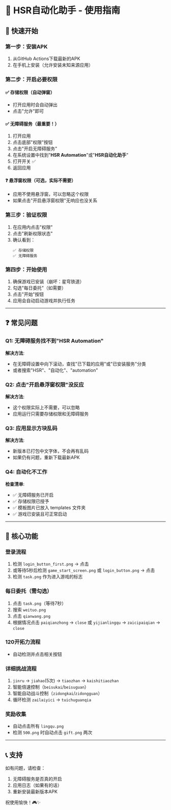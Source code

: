 # 📱 HSR自动化助手 - 使用指南

## 🚀 快速开始

### 第一步：安装APK
1. 从GitHub Actions下载最新的APK
2. 在手机上安装（允许安装未知来源应用）

### 第二步：开启必要权限

#### ✅ 存储权限（自动弹窗）
- 打开应用时会自动弹出
- 点击"允许"即可

#### ✅ 无障碍服务（最重要！）
1. 打开应用
2. 点击底部"权限"按钮
3. 点击"开启无障碍服务"
4. 在系统设置中找到"**HSR Automation**"或"**HSR自动化助手**"
5. 打开开关 ✅
6. 返回应用

#### ❓ 悬浮窗权限（可选，实际不需要）
- 应用不使用悬浮窗，可以忽略这个权限
- 如果点击"开启悬浮窗权限"无响应也没关系

### 第三步：验证权限
1. 在应用内点击"权限"
2. 点击"刷新权限状态"
3. 确认看到：
   ```
   ✅ 存储权限
   ✅ 无障碍服务
   ```

### 第四步：开始使用
1. 确保游戏已安装（崩坏：星穹铁道）
2. 勾选"每日委托"（如需要）
3. 点击"开始"按钮
4. 应用会自动启动游戏并执行任务

---

## ❓ 常见问题

### Q1: 无障碍服务找不到"HSR Automation"
**解决方法**:
- 在无障碍设置中向下滚动，查找"已下载的应用"或"已安装服务"分类
- 或者搜索"HSR"、"自动化"、"automation"

### Q2: 点击"开启悬浮窗权限"没反应
**解决方法**:
- 这个权限实际上不需要，可以忽略
- 应用运行只需要存储权限和无障碍服务

### Q3: 应用显示方块乱码
**解决方法**:
- 新版本已打包中文字体，不会再有乱码
- 如果仍有问题，重新下载最新APK

### Q4: 自动化不工作
**检查清单**:
- ✅ 无障碍服务已开启
- ✅ 存储权限已授予
- ✅ 模板图片已放入 templates 文件夹
- ✅ 游戏已安装且可正常启动

---

## 🎯 核心功能

### 登录流程
1. 检测 `login_button_first.png` → 点击
2. 或等待5秒后检测 `game_start_screen.png` 或 `login_button.png` → 点击
3. 检测 `task.png` 作为进入游戏的标志

### 每日委托（需勾选）
1. 点击 `task.png`（等待7秒）
2. 搜索 `weituo.png`
3. 点击 `qianwang.png`
4. 根据情况点击 `paiqianzhong` → `close` 或 `yijianlingqu` → `zaicipaiqian` → `close`

### 120开拓力流程
- 自动检测并点击相关按钮

### 详细挑战流程
1. `jinru` → `jiahao`(5次) → `tiaozhan` → `kaishitiaozhan`
2. 智能倍速控制（`beisukai`/`beisuguan`）
3. 智能自动战斗控制（`zidongkai`/`zidongguan`）
4. 循环检测 `zailaiyici` → `tuichuguanqia`

### 奖励收集
- 自动点击所有 `lingqu.png`
- 检测 `500.png` 时自动点击 `gift.png` 两次

---

## 📞 支持

如有问题，请检查：
1. 无障碍服务是否真的开启
2. 应用日志（如果有的话）
3. 重新安装最新版本APK

祝使用愉快！🎮✨

